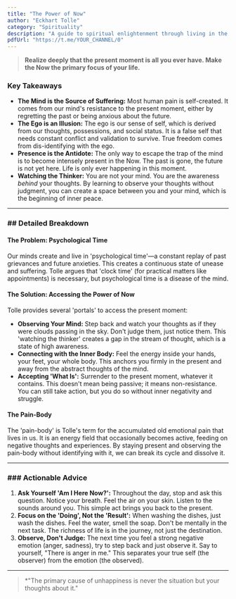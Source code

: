 ```yaml
---
title: "The Power of Now"
author: "Eckhart Tolle"
category: "Spirituality"
description: "A guide to spiritual enlightenment through living in the present moment."
pdfUrl: "https://t.me/YOUR_CHANNEL/0"
---
```

> **Realize deeply that the present moment is all you ever have. Make the Now the primary focus of your life.**

### Key Takeaways

-   **The Mind is the Source of Suffering:** Most human pain is self-created. It comes from our mind's resistance to the present moment, either by regretting the past or being anxious about the future.
-   **The Ego is an Illusion:** The ego is our sense of self, which is derived from our thoughts, possessions, and social status. It is a false self that needs constant conflict and validation to survive. True freedom comes from dis-identifying with the ego.
-   **Presence is the Antidote:** The only way to escape the trap of the mind is to become intensely present in the Now. The past is gone, the future is not yet here. Life is only ever happening in this moment.
-   **Watching the Thinker:** You are not your mind. You are the awareness *behind* your thoughts. By learning to observe your thoughts without judgment, you can create a space between you and your mind, which is the beginning of inner peace.

---

### ## Detailed Breakdown

#### The Problem: Psychological Time
Our minds create and live in 'psychological time'—a constant replay of past grievances and future anxieties. This creates a continuous state of unease and suffering. Tolle argues that 'clock time' (for practical matters like appointments) is necessary, but psychological time is a disease of the mind.

#### The Solution: Accessing the Power of Now
Tolle provides several 'portals' to access the present moment:
-   **Observing Your Mind:** Step back and watch your thoughts as if they were clouds passing in the sky. Don't judge them, just notice them. This 'watching the thinker' creates a gap in the stream of thought, which is a state of high awareness.
-   **Connecting with the Inner Body:** Feel the energy inside your hands, your feet, your whole body. This anchors you firmly in the present and away from the abstract thoughts of the mind.
-   **Accepting 'What Is':** Surrender to the present moment, whatever it contains. This doesn't mean being passive; it means non-resistance. You can still take action, but you do so without inner negativity and struggle.

#### The Pain-Body
The 'pain-body' is Tolle's term for the accumulated old emotional pain that lives in us. It is an energy field that occasionally becomes active, feeding on negative thoughts and experiences. By staying present and observing the pain-body without identifying with it, we can break its cycle and dissolve it.

---

### ### Actionable Advice

1.  **Ask Yourself 'Am I Here Now?':** Throughout the day, stop and ask this question. Notice your breath. Feel the air on your skin. Listen to the sounds around you. This simple act brings you back to the present.
2.  **Focus on the 'Doing', Not the 'Result':** When washing the dishes, just wash the dishes. Feel the water, smell the soap. Don't be mentally in the next task. The richness of life is in the journey, not just the destination.
3.  **Observe, Don't Judge:** The next time you feel a strong negative emotion (anger, sadness), try to step back and just observe it. Say to yourself, "There is anger in me." This separates your true self (the observer) from the emotion (the observed).

---

> *"The primary cause of unhappiness is never the situation but your thoughts about it."
